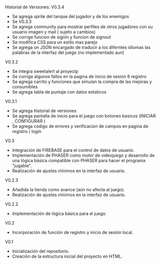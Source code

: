 Historial de Versiones:
V0.3.4
- Se agrega sprite del tanque del jugador y de los enemigos
- Se 
V0.3.3
- Se agrega community para mostrar perfiles de otros jugadores con su usuario imagen y mail ( sujeto a cambios)
- Se corrige funcion de signin y funcion de signout
- Se modifica CSS para un estilo mas parejo 
- Se agrega un JSON encargado de traducir a los diferntes idiomas las palabras de la interfaz del juego (no implementado aun)

V0.3.2
- Se integra sweetalert al proyectp
- Se corrige algunos fallos en la pagina de inicio de sesion 8 registro
- Se agrega carrito y funciones que simulan la compra de las mejoras y consumibles
- Se agrega tabla de puntaje con datos estaticos 

V0.3.1
- Se agrega historial de versiones
- Se agrega pantalla de inicio para el juego  con botones basicos  (INICIAR , CONFIGURAR )
- Se agrega codigo de errores y verificacion de campos en pagina de registro / login

V0.3
- Integración de FIREBASE para el control de datos de usuario.
- Implementación de PHASER como motor de videojuego y desarrollo de una lógica básica compatible con PHASER para hacer el programa "jugable".
- Realización de ajustes mínimos en la interfaz de usuario.

V0.2.3
- Añadida la tienda como avance (aún no afecta al juego).
- Realización de ajustes mínimos en la interfaz de usuario.

V0.2.2
- Implementación de lógica básica para el juego.

V0.2
- Incorporación de función de registro y inicio de sesión local.

V0.1
- Inicialización del repositorio.
- Creación de la estructura inicial del proyecto en HTML.
